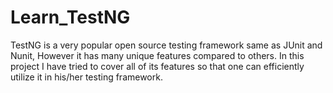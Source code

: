# Learn_TestNG

TestNG is a very popular open source testing framework same as JUnit and Nunit, However it has many unique features compared to others. In this project I have tried to cover all of its features so that one can efficiently utilize it in his/her testing framework.
